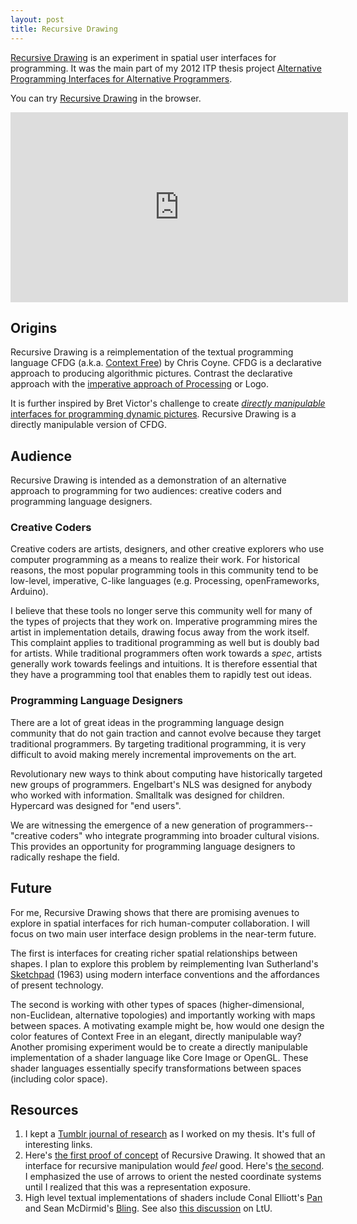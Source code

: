 ```yaml
---
layout: post
title: Recursive Drawing
---
```


[Recursive Drawing](http://recursivedrawing.com/) is an experiment in spatial user interfaces for programming. It was the main part of my 2012 ITP thesis project [Alternative Programming Interfaces for Alternative Programmers](https://vimeo.com/41968528).

You can try [Recursive Drawing](http://recursivedrawing.com/) in the browser.

<iframe src="http://player.vimeo.com/video/41822151?title=0&amp;byline=0&amp;portrait=0" width="540" height="304" frameborder="0" webkitAllowFullScreen mozallowfullscreen allowFullScreen></iframe>

## Origins

Recursive Drawing is a reimplementation of the textual programming language CFDG (a.k.a. [Context Free](http://www.contextfreeart.org/)) by Chris Coyne. CFDG is a declarative approach to producing algorithmic pictures. Contrast the declarative approach with the [imperative approach of Processing](http://processing.org/learning/topics/tree.html) or Logo.

It is further inspired by Bret Victor's challenge to create [*directly manipulable* interfaces for programming dynamic pictures](http://worrydream.com/#!/DynamicPicturesMotivation). Recursive Drawing is a directly manipulable version of CFDG.

## Audience

Recursive Drawing is intended as a demonstration of an alternative approach to programming for two audiences: creative coders and programming language designers.

### Creative Coders

Creative coders are artists, designers, and other creative explorers who use computer programming as a means to realize their work. For historical reasons, the most popular programming tools in this community tend to be low-level, imperative, C-like languages (e.g. Processing, openFrameworks, Arduino).

I believe that these tools no longer serve this community well for many of the types of projects that they work on. Imperative programming mires the artist in implementation details, drawing focus away from the work itself. This complaint applies to traditional programming as well but is doubly bad for artists. While traditional programmers often work towards a *spec*, artists generally work towards feelings and intuitions. It is therefore essential that they have a programming tool that enables them to rapidly test out ideas.

### Programming Language Designers

There are a lot of great ideas in the programming language design community that do not gain traction and cannot evolve because they target traditional programmers. By targeting traditional programming, it is very difficult to avoid making merely incremental improvements on the art.

Revolutionary new ways to think about computing have historically targeted new groups of programmers. Engelbart's NLS was designed for anybody who worked with information. Smalltalk was designed for children. Hypercard was designed for "end users".

We are witnessing the emergence of a new generation of programmers--"creative coders" who integrate programming into broader cultural visions. This provides an opportunity for programming language designers to radically reshape the field.

## Future

For me, Recursive Drawing shows that there are promising avenues to explore in spatial interfaces for rich human-computer collaboration. I will focus on two main user interface design problems in the near-term future.

The first is interfaces for creating richer spatial relationships between shapes. I plan to explore this problem by reimplementing Ivan Sutherland's [Sketchpad](http://www.cl.cam.ac.uk/techreports/UCAM-CL-TR-574.pdf) (1963) using modern interface conventions and the affordances of present technology.

The second is working with other types of spaces (higher-dimensional, non-Euclidean, alternative topologies) and importantly working with maps between spaces. A motivating example might be, how would one design the color features of Context Free in an elegant, directly manipulable way? Another promising experiment would be to create a directly manipulable implementation of a shader language like Core Image or OpenGL. These shader languages essentially specify transformations between spaces (including color space).

## Resources

1. I kept a [Tumblr journal of research](http://collidingcontexts.tumblr.com/) as I worked on my thesis. It's full of interesting links.
2. Here's [the first proof of concept](http://electronicwhisper.github.com/toys/1/) of Recursive Drawing. It showed that an interface for recursive manipulation would *feel* good. Here's [the second](http://electronicwhisper.github.com/toys/2/). I emphasized the use of arrows to orient the nested coordinate systems until I realized that this was a representation exposure.
3. High level textual implementations of shaders include Conal Elliott's [Pan](http://conal.net/Pan/) and Sean McDirmid's [Bling](http://bling.codeplex.com/). See also [this discussion](http://lambda-the-ultimate.org/node/4326) on LtU.
